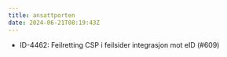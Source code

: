 ```yaml
---
title: ansattporten
date: 2024-06-21T08:19:43Z
---
```

- ID-4462: Feilretting CSP i feilsider integrasjon mot eID (#609)


